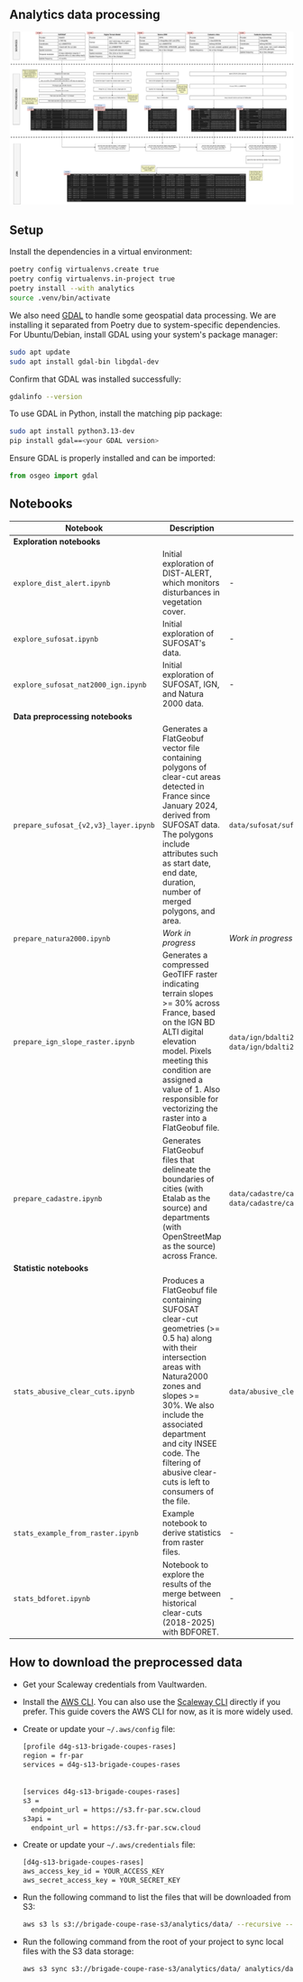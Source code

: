 ## Analytics data processing

![](./diagram/Analytics%20Brigade%20Coupes%20Rases.drawio.png)

## Setup

Install the dependencies in a virtual environment:

```bash
poetry config virtualenvs.create true
poetry config virtualenvs.in-project true
poetry install --with analytics
source .venv/bin/activate
```

We also need [GDAL](https://gdal.org/en/stable/) to handle some geospatial data processing.
We are installing it separated from Poetry due to system-specific dependencies.
For Ubuntu/Debian, install GDAL using your system's package manager:

```bash
sudo apt update
sudo apt install gdal-bin libgdal-dev
```

Confirm that GDAL was installed successfully:

```bash
gdalinfo --version
```

To use GDAL in Python, install the matching pip package:

```bash
sudo apt install python3.13-dev
pip install gdal==<your GDAL version>
```

Ensure GDAL is properly installed and can be imported:

```python
from osgeo import gdal
```

## Notebooks

| Notebook                              | Description                                                                                                                                                                                                                                                                                      | Output file                                                                                  |
| ------------------------------------- | ------------------------------------------------------------------------------------------------------------------------------------------------------------------------------------------------------------------------------------------------------------------------------------------------ | -------------------------------------------------------------------------------------------- |
| **Exploration notebooks**             |                                                                                                                                                                                                                                                                                                  |                                                                                              |
| `explore_dist_alert.ipynb`            | Initial exploration of DIST-ALERT, which monitors disturbances in vegetation cover.                                                                                                                                                                                                              | -                                                                                            |
| `explore_sufosat.ipynb`               | Initial exploration of SUFOSAT's data.                                                                                                                                                                                                                                                           | -                                                                                            |
| `explore_sufosat_nat2000_ign.ipynb`   | Initial exploration of SUFOSAT, IGN, and Natura 2000 data.                                                                                                                                                                                                                                       | -                                                                                            |
| **Data preprocessing notebooks**      |                                                                                                                                                                                                                                                                                                  |                                                                                              |
| `prepare_sufosat_{v2,v3}_layer.ipynb` | Generates a FlatGeobuf vector file containing polygons of clear-cut areas detected in France since January 2024, derived from SUFOSAT data. The polygons include attributes such as start date, end date, duration, number of merged polygons, and area.                                         | `data/sufosat/sufosat_clear_cuts_2024.fgb`                                                   |
| `prepare_natura2000.ipynb`            | _Work in progress_                                                                                                                                                                                                                                                                               | _Work in progress_                                                                           |
| `prepare_ign_slope_raster.ipynb`      | Generates a compressed GeoTIFF raster indicating terrain slopes >= 30% across France, based on the IGN BD ALTI digital elevation model. Pixels meeting this condition are assigned a value of 1. Also responsible for vectorizing the raster into a FlatGeobuf file.                             | `data/ign/bdalti25/slope_gte_30.tif`, `data/ign/bdalti25/slope_gte_30.fgb`                   |
| `prepare_cadastre.ipynb`              | Generates FlatGeobuf files that delineate the boundaries of cities (with Etalab as the source) and departments (with OpenStreetMap as the source) across France.                                                                                                                                 | `data/cadastre/cadastre_france_cities.fgb` , `data/cadastre/cadastre_france_departments.fgb` |
| **Statistic notebooks**               |                                                                                                                                                                                                                                                                                                  |                                                                                              |
| `stats_abusive_clear_cuts.ipynb`      | Produces a FlatGeobuf file containing SUFOSAT clear-cut geometries (>= 0.5 ha) along with their intersection areas with Natura2000 zones and slopes >= 30%. We also include the associated department and city INSEE code. The filtering of abusive clear-cuts is left to consumers of the file. | `data/abusive_clear_cuts/abusive_clear_cuts_2024.fgb`                                        |
| `stats_example_from_raster.ipynb`     | Example notebook to derive statistics from raster files.                                                                                                                                                                                                                                         | -                                                                                            |
| `stats_bdforet.ipynb`                 | Notebook to explore the results of the merge between historical clear-cuts (2018-2025) with BDFORET.                                                                                                                                                                                             | -                                                                                            |

## How to download the preprocessed data

- Get your Scaleway credentials from Vaultwarden.

- Install the [AWS CLI](https://docs.aws.amazon.com/cli/latest/userguide/getting-started-install.html#getting-started-install-instructions).
  You can also use the [Scaleway CLI](https://www.scaleway.com/en/cli/) directly if you prefer.
  This guide covers the AWS CLI for now, as it is more widely used.

- Create or update your `~/.aws/config` file:

  ```
  [profile d4g-s13-brigade-coupes-rases]
  region = fr-par
  services = d4g-s13-brigade-coupes-rases


  [services d4g-s13-brigade-coupes-rases]
  s3 =
    endpoint_url = https://s3.fr-par.scw.cloud
  s3api =
    endpoint_url = https://s3.fr-par.scw.cloud
  ```

- Create or update your `~/.aws/credentials` file:

  ```
  [d4g-s13-brigade-coupes-rases]
  aws_access_key_id = YOUR_ACCESS_KEY
  aws_secret_access_key = YOUR_SECRET_KEY
  ```

- Run the following command to list the files that will be downloaded from S3:

  ```bash
  aws s3 ls s3://brigade-coupe-rase-s3/analytics/data/ --recursive --profile d4g-s13-brigade-coupes-rases
  ```

- Run the following command from the root of your project to sync local files with the S3 data storage:

  ```bash
  aws s3 sync s3://brigade-coupe-rase-s3/analytics/data/ analytics/data/ --exact-timestamps --profile d4g-s13-brigade-coupes-rases
  ```
